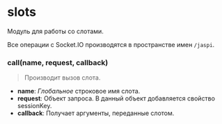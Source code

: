 # slots

Модуль для работы со слотами.

Все операции с Socket.IO производятся в пространстве имен `/jaspi`.

### call(name, request, callback)
> Производит вызов слота.

* **name**: *Глобальное* строковое имя слота.
* **request**: Объект запроса. В данный объект добавляется свойство sessionKey.
* **callback**: Получает аргументы, переданные слотом.